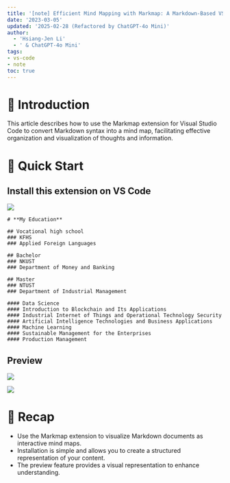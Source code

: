 ```yaml
---
title: '[note] Efficient Mind Mapping with Markmap: A Markdown-Based VScode Extension'
date: '2023-03-05'
updated: '2025-02-28 (Refactored by ChatGPT-4o Mini)'
author:
  - 'Hsiang-Jen Li'
  - ' & ChatGPT-4o Mini'
tags:
- vs-code
- note
toc: true
---
```


# 📌 Introduction
This article describes how to use the Markmap extension for Visual Studio Code to convert Markdown syntax into a mind map, facilitating effective organization and visualization of thoughts and information.
<!-- more -->

# 🚀 Quick Start
## **Install this extension on VS Code**
![](https://i.imgur.com/6YFOq4e.png)
```markmap
# **My Education**

## Vocational high school
### KFHS
### Applied Foreign Languages

## Bachelor
### NKUST
### Department of Money and Banking

## Master
### NTUST
### Department of Industrial Management

#### Data Science
#### Introduction to Blockchain and Its Applications
#### Industrial Internet of Things and Operational Technology Security
#### Artificial Intelligence Technologies and Business Applications
#### Machine Learning
#### Sustainable Management for the Enterprises
#### Production Management
```

## **Preview**  
![](https://i.imgur.com/djNpe6Z.png)  

![](https://i.imgur.com/VolMWVt.png)

# 🔁 Recap
- Use the Markmap extension to visualize Markdown documents as interactive mind maps.
- Installation is simple and allows you to create a structured representation of your content.
- The preview feature provides a visual representation to enhance understanding.
